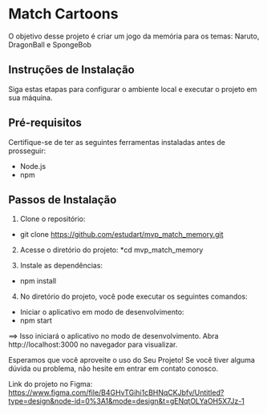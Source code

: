 # Match Cartoons

O objetivo desse projeto é criar um jogo da memória para os temas: Naruto, DragonBall e SpongeBob

## Instruções de Instalação

Siga estas etapas para configurar o ambiente local e executar o projeto em sua máquina.

## Pré-requisitos
Certifique-se de ter as seguintes ferramentas instaladas antes de prosseguir:

* Node.js
* npm

## Passos de Instalação

1. Clone o repositório:
* git clone https://github.com/estudart/mvp_match_memory.git

2. Acesse o diretório do projeto:
*cd mvp_match_memory

3. Instale as dependências:
* npm install

4. No diretório do projeto, você pode executar os seguintes comandos:

* Iniciar o aplicativo em modo de desenvolvimento:
* npm start

==> Isso iniciará o aplicativo no modo de desenvolvimento. Abra http://localhost:3000 no navegador para visualizar.

Esperamos que você aproveite o uso do Seu Projeto! Se você tiver alguma dúvida ou problema, não hesite em entrar em contato conosco.

Link do projeto no Figma:
https://www.figma.com/file/B4GHvTGihi1cBHNqCKJbfv/Untitled?type=design&node-id=0%3A1&mode=design&t=gENqtOLYaOH5X7Jz-1






